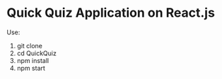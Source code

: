 # Quick Quiz Application on React.js

Use:

1. git clone 
2. cd QuickQuiz
3. npm install
4. npm start 
